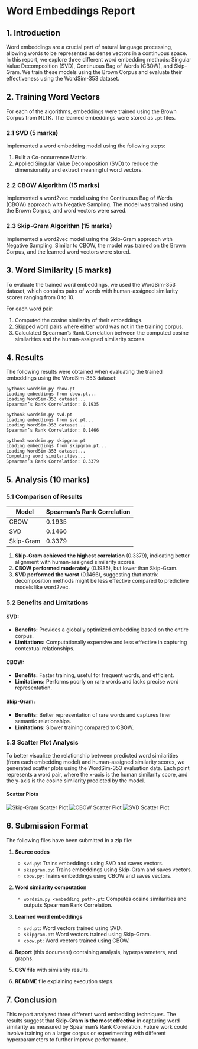 # Word Embeddings Report

## 1. Introduction
Word embeddings are a crucial part of natural language processing, allowing words to be represented as dense vectors in a continuous space. In this report, we explore three different word embedding methods: Singular Value Decomposition (SVD), Continuous Bag of Words (CBOW), and Skip-Gram. We train these models using the Brown Corpus and evaluate their effectiveness using the WordSim-353 dataset.

## 2. Training Word Vectors
For each of the algorithms, embeddings were trained using the Brown Corpus from NLTK. The learned embeddings were stored as `.pt` files.

### 2.1 SVD (5 marks)
Implemented a word embedding model using the following steps:
1. Built a Co-occurrence Matrix.
2. Applied Singular Value Decomposition (SVD) to reduce the dimensionality and extract meaningful word vectors.

### 2.2 CBOW Algorithm (15 marks)
Implemented a word2vec model using the Continuous Bag of Words (CBOW) approach with Negative Sampling. The model was trained using the Brown Corpus, and word vectors were saved.

### 2.3 Skip-Gram Algorithm (15 marks)
Implemented a word2vec model using the Skip-Gram approach with Negative Sampling. Similar to CBOW, the model was trained on the Brown Corpus, and the learned word vectors were stored.

## 3. Word Similarity (5 marks)
To evaluate the trained word embeddings, we used the WordSim-353 dataset, which contains pairs of words with human-assigned similarity scores ranging from 0 to 10.

For each word pair:
1. Computed the cosine similarity of their embeddings.
2. Skipped word pairs where either word was not in the training corpus.
3. Calculated Spearman’s Rank Correlation between the computed cosine similarities and the human-assigned similarity scores.

## 4. Results
The following results were obtained when evaluating the trained embeddings using the WordSim-353 dataset:

```
python3 wordsim.py cbow.pt
Loading embeddings from cbow.pt...
Loading WordSim-353 dataset...
Spearman’s Rank Correlation: 0.1935

python3 wordsim.py svd.pt
Loading embeddings from svd.pt...
Loading WordSim-353 dataset...
Spearman’s Rank Correlation: 0.1466

python3 wordsim.py skipgram.pt
Loading embeddings from skipgram.pt...
Loading WordSim-353 dataset...
Computing word similarities...
Spearman’s Rank Correlation: 0.3379
```

## 5. Analysis (10 marks)
### 5.1 Comparison of Results
| Model | Spearman’s Rank Correlation |
|--------|----------------------------|
| CBOW   | 0.1935                      |
| SVD    | 0.1466                      |
| Skip-Gram | 0.3379                      |

1. **Skip-Gram achieved the highest correlation** (0.3379), indicating better alignment with human-assigned similarity scores.
2. **CBOW performed moderately** (0.1935), but lower than Skip-Gram.
3. **SVD performed the worst** (0.1466), suggesting that matrix decomposition methods might be less effective compared to predictive models like word2vec.

### 5.2 Benefits and Limitations
#### SVD:
- **Benefits:** Provides a globally optimized embedding based on the entire corpus.
- **Limitations:** Computationally expensive and less effective in capturing contextual relationships.

#### CBOW:
- **Benefits:** Faster training, useful for frequent words, and efficient.
- **Limitations:** Performs poorly on rare words and lacks precise word representation.

#### Skip-Gram:
- **Benefits:** Better representation of rare words and captures finer semantic relationships.
- **Limitations:** Slower training compared to CBOW.

### 5.3 Scatter Plot Analysis

To better visualize the relationship between predicted word similarities (from each embedding model) and human-assigned similarity scores, we generated scatter plots using the WordSim-353 evaluation data. Each point represents a word pair, where the x-axis is the human similarity score, and the y-axis is the cosine similarity predicted by the model.

#### Scatter Plots

![Skip-Gram Scatter Plot](skipgram_scatter_plot.png)
![CBOW Scatter Plot](cbow_scatter_plot.png)
![SVD Scatter Plot](svd_scatter_plot.png)

## 6. Submission Format
The following files have been submitted in a zip file:

1. **Source codes**
   - `svd.py`: Trains embeddings using SVD and saves vectors.
   - `skipgram.py`: Trains embeddings using Skip-Gram and saves vectors.
   - `cbow.py`: Trains embeddings using CBOW and saves vectors.

2. **Word similarity computation**
   - `wordsim.py <embedding_path>.pt`: Computes cosine similarities and outputs Spearman Rank Correlation.

3. **Learned word embeddings**
   - `svd.pt`: Word vectors trained using SVD.
   - `skipgram.pt`: Word vectors trained using Skip-Gram.
   - `cbow.pt`: Word vectors trained using CBOW.

4. **Report** (this document) containing analysis, hyperparameters, and graphs.
5. **CSV file** with similarity results.
6. **README** file explaining execution steps.

## 7. Conclusion
This report analyzed three different word embedding techniques. The results suggest that **Skip-Gram is the most effective** in capturing word similarity as measured by Spearman’s Rank Correlation. Future work could involve training on a larger corpus or experimenting with different hyperparameters to further improve performance.


